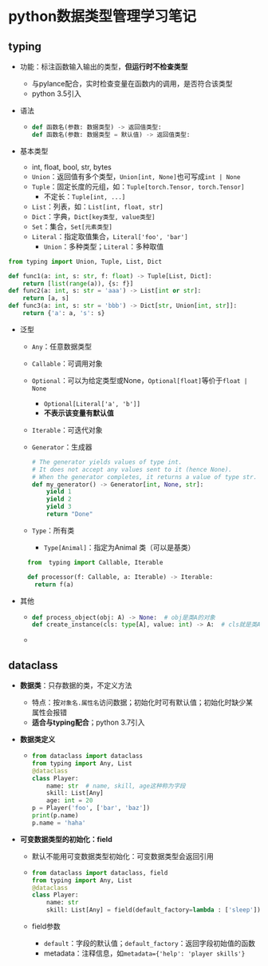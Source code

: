 # python数据类型管理学习笔记

## typing

- 功能：标注函数输入输出的类型，**但运行时不检查类型**
  
  - 与pylance配合，实时检查变量在函数内的调用，是否符合该类型
  - python 3.5引入

- 语法
  
  - ```python
    def 函数名(参数: 数据类型) -> 返回值类型:
    def 函数名(参数: 数据类型 = 默认值) -> 返回值类型:
    ```

- 基本类型
  
  - int, float, bool, str, bytes
  - `Union`：返回值有多个类型，`Union[int, None]`也可写成`int | None`
  - `Tuple`：固定长度的元组，如：`Tuple[torch.Tensor, torch.Tensor]`
    - 不定长：`Tuple[int, ...]`
  - `List`：列表，如：`List[int, float, str]`
  - `Dict`：字典，`Dict[key类型, value类型]`
  - `Set`：集合，`Set[元素类型]`
  - `Literal`：指定取值集合，`Literal['foo', 'bar']`
    - `Union`：多种类型；`Literal`：多种取值

```python
from typing import Union, Tuple, List, Dict

def func1(a: int, s: str, f: float) -> Tuple[List, Dict]:
    return [list(range(a)), {s: f}]
def func2(a: int, s: str = 'aaa') -> List[int or str]:
    return [a, s]
def func3(a: int, s: str = 'bbb') -> Dict[str, Union[int, str]]:
    return {'a': a, 's': s}
```

- 泛型
  
  - `Any`：任意数据类型
  
  - `Callable`：可调用对象
  
  - `Optional`：可以为给定类型或None，`Optional[float]`等价于`float | None`
    
    - `Optional[Literal['a', 'b']]`
    - **不表示该变量有默认值**
  
  - `Iterable`：可迭代对象
  
  - `Generator`：生成器
    
    ```python
    # The generator yields values of type int.
    # It does not accept any values sent to it (hence None).
    # When the generator completes, it returns a value of type str.
    def my_generator() -> Generator[int, None, str]:
        yield 1
        yield 2
        yield 3
        return "Done"
    ```
  
  - `Type`：所有类
    
    - `Type[Animal]`：指定为Animal 类（可以是基类）
  
  ```python
    from  typing import Callable, Iterable
  
    def processor(f: Callable, a: Iterable) -> Iterable:
      return f(a)
  ```

- 其他
  
  - ```python
    def process_object(obj: A) -> None:  # obj是类A的对象
    def create_instance(cls: type[A], value: int) -> A:  # cls就是类A
    ```
  
  - 

## dataclass

- **数据类**：只存数据的类，不定义方法
  
  - 特点：按`对象名.属性名`访问数据；初始化时可有默认值；初始化时缺少某属性会报错
  - **适合与typing配合**；python 3.7引入

- **数据类定义**
  
  - ```python
    from dataclass import dataclass
    from typing import Any, List
    @dataclass
    class Player:
        name: str  # name, skill, age这种称为字段
        skill: List[Any]
        age: int = 20
    p = Player('foo', ['bar', 'baz'])
    print(p.name)
    p.name = 'haha'
    ```

- **可变数据类型的初始化：field**
  
  - 默认不能用可变数据类型初始化：可变数据类型会返回引用
  
  - ```python
    from dataclass import dataclass, field
    from typing import Any, List
    @dataclass
    class Player:
        name: str
        skill: List[Any] = field(default_factory=lambda : ['sleep'])
    ```
  
  - field参数
    
    - `default`：字段的默认值；`default_factory`：返回字段初始值的函数
    - metadata：注释信息，如`metadata={'help': 'player skills'}`
